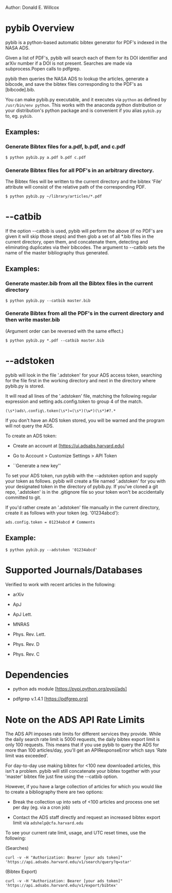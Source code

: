 Author: Donald E. Willcox


# pybib Overview

pybib is a python-based automatic bibtex generator for PDF's indexed
in the NASA ADS.

Given a list of PDF's, pybib will search each of them for its DOI
identifier and arXiv number if a DOI is not present. Searches are made
via subprocess.Popen calls to pdfgrep.

pybib then queries the NASA ADS to lookup the articles, generate a
bibcode, and save the bibtex files corresponding to the PDF's as
[bibcode].bib.

You can make pybib.py executable, and it executes via ```python```
as defined by ```/usr/bin/env python```. This works with the anaconda
python distribution or your distribution's python package and is
convenient if you alias ```pybib.py``` to, eg. ```pybib```.

## Examples:

### Generate Bibtex files for a.pdf, b.pdf, and c.pdf

```
$ python pybib.py a.pdf b.pdf c.pdf
```

### Generate Bibtex files for all PDF's in an arbitrary directory.

The Bibtex files will be written to the current directory and the bibtex 'File' attribute will consist of the relative path of the corresponding PDF.

```
$ python pybib.py ~/library/articles/*.pdf
```


# --catbib

If the option --catbib is used, pybib will perform the above (if no
PDF's are given it will skip those steps) and then glob a set of all
*.bib files in the current directory, open them, and concatenate them,
detecting and eliminating duplicates via their bibcodes. The
argument to --catbib sets the name of the master bibliography thus
generated.

## Examples:

### Generate master.bib from all the Bibtex files in the current directory

```
$ python pybib.py --catbib master.bib
```

### Generate Bibtex from all the PDF's in the current directory and then write master.bib

(Argument order can be reversed with the same effect.)

```
$ python pybib.py *.pdf --catbib master.bib
```


# --adstoken

pybib will look in the file '.adstoken' for your ADS access token,
searching for the file first in the working directory and next in the
directory where pybib.py is stored.

It will read all lines of the '.adstoken' file, matching the following regular
expression and setting ads.config.token to group 4 of the match.

``` (\s*)ads\.config\.token(\s*)=(\s*)(\w*)(\s*)#?.* ```

If you don't have an ADS token stored, you will be warned and the
program will not query the ADS.

To create an ADS token:

* Create an account at [https://ui.adsabs.harvard.edu]

* Go to Account > Customize Settings > API Token

* ``Generate a new key''

To set your ADS token, run pybib with the --adstoken option and supply
your token as follows. pybib will create a file named '.adstoken' for
you with your designated token in the directory of pybib.py. If you've
cloned a git repo, '.adstoken' is in the .gitignore file so your token
won't be accidentally committed to git.

If you'd rather create an '.adstoken' file manually in the current
directory, create it as follows with your token (eg. '01234abcd'):

```
ads.config.token = 01234abcd # Comments
```

## Example:

```
$ python pybib.py --adstoken '01234abcd'
```


# Supported Journals/Databases

Verified to work with recent articles in the following:

* arXiv

* ApJ

* ApJ Lett.

* MNRAS

* Phys. Rev. Lett.

* Phys. Rev. D

* Phys. Rev. C



# Dependencies

* python ads module [https://pypi.python.org/pypi/ads]

* pdfgrep v.1.4.1 [https://pdfgrep.org]


# Note on the ADS API Rate Limits

The ADS API imposes rate limits for different services they provide. While the daily search rate limit is 5000 requests, the daily bibtex export limit is only 100 requests. This means that if you use pybib to query the ADS for more than 100 articles/day, you'll get an APIResponseError which says 'Rate limit was exceeded'.

For day-to-day use making bibtex for <100 new downloaded articles, this isn't a problem. pybib will still concatenate your bibtex together with your 'master' bibtex file just fine using the --catbib option.

However, if you have a large collection of articles for which you would like to create a bibliography there are two options:

* Break the collection up into sets of <100 articles and process one set per day (eg. via a cron job)

* Contact the ADS staff directly and request an increased bibtex export limit via ```adshelp@cfa.harvard.edu```

To see your current rate limit, usage, and UTC reset times, use the following:

(Searches)

```
curl -v -H "Authorization: Bearer [your ads token]" 'https://api.adsabs.harvard.edu/v1/search/query?q=star'
```

(Bibtex Export)

```
curl -v -H "Authorization: Bearer [your ads token]" 'https://api.adsabs.harvard.edu/v1/export/bibtex'
```